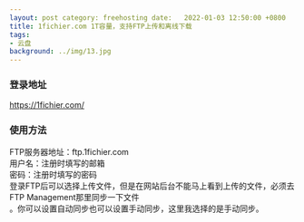 ```yaml
---
layout: post category: freehosting date:   2022-01-03 12:50:00 +0800
title: 1fichier.com 1T容量，支持FTP上传和离线下载
tags:
- 云盘
background: ../img/13.jpg
---
```




### 登录地址<br>
https://1fichier.com/

### 使用方法<br>
FTP服务器地址：ftp.1fichier.com<br>
用户名：注册时填写的邮箱<br>
密码：注册时填写的密码<br>
登录FTP后可以选择上传文件，但是在网站后台不能马上看到上传的文件，必须去FTP Management那里同步一下文件<br>
。你可以设置自动同步也可以设置手动同步，这里我选择的是手动同步。<br>